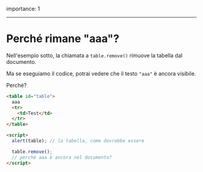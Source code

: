 importance: 1

---

# Perché rimane "aaa"?

Nell'esempio sotto, la chiamata a `table.remove()` rimuove la tabella dal documento.

Ma se eseguiamo il codice, potrai vedere che il testo `"aaa"` è ancora visibile. 

Perché?

```html height=100 run
<table id="table">
  aaa
  <tr>
    <td>Test</td>
  </tr>
</table>

<script>
  alert(table); // la tabella, come dovrebbe essere

  table.remove();
  // perché aaa è ancora nel documento?
</script>
```

